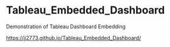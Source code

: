 # Tableau_Embedded_Dashboard
Demonstration of Tableau Dashboard Embedding

https://jj2773.github.io/Tableau_Embedded_Dashboard/
